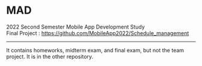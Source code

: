 # MAD
2022 Second Semester
Mobile App Development Study <br>
Final Project : https://github.com/MobileApp2022/Schedule_management

<hr>

It contains homeworks, midterm exam, and final exam, but not the team project.
It is in the other repository.

